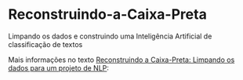 # Reconstruindo-a-Caixa-Preta
Limpando os dados e construindo uma Inteligência Artificial de classificação de textos

Mais informações no texto <a href="https://medium.com/@conversandoemcodigos/reconstruindo-a-caixa-preta-limpando-os-dados-para-um-projeto-de-nlp-330726c0a28f">Reconstruindo a Caixa-Preta: Limpando os dados para um projeto de NLP</a>: 
